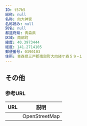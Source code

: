 ```yaml
---
ID: t57b5
総称: null
名称: 向大神宮
名称読み: null
別名: null
都道府県: 青森県
区域: 南部町
緯度: 40.3973444
経度: 141.2714105
郵便番号: 0390103
住所: 青森県三戸郡南部町大向経ケ森５９−１
---
```


## その他

### 参考URL

| URL | 説明          |
| --- | ------------- |
|     | OpenStreetMap |
